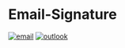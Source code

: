 # Email-Signature

[![email](https://img.shields.io/static/v1.svg?label=Email&message=Signature&color=grey&logo=gmail&style=flat&logoColor=white&colorA=critical)](https://github.com/smilegupta/Email-Signature) [![outlook](https://img.shields.io/static/v1.svg?label=Outlook&message=Template&color=grey&logo=microsoft-outlook&style=flat&logoColor=white&colorA=dodgerblue)](https://github.com/smilegupta/Email-Signature)
